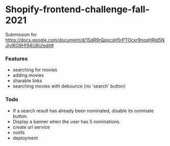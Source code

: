 # Shopify-frontend-challenge-fall-2021

Submission for https://docs.google.com/document/d/1SdR9rQpocsH5rPTOcxr9noqHRld5NJlylKO9Hf94U8U/edit#

### Features

-   searching for movies
-   adding movies
-   sharable links
-   searching movies with debounce (no 'search' button)

### Todo

-   If a search result has already been nominated, disable its nominate button.
-   Display a banner when the user has 5 nominations.
-   create url service
-   notifs
-   deployment
